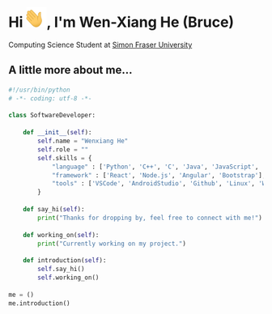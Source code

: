 # Hi <img src="handwaving.gif" alt="DEMO" width="40" height="40" />, I'm Wen-Xiang He (Bruce)

Computing Science Student at [Simon Fraser University](https://www.sfu.ca/)

## A little more about me...

```python
#!/usr/bin/python
# -*- coding: utf-8 -*-

class SoftwareDeveloper:

    def __init__(self):
        self.name = "Wenxiang He"
        self.role = ""
        self.skills = {
            "language" : ['Python', 'C++', 'C', 'Java', 'JavaScript', 'HTML', 'CSS', 'MySQL'],
            "framework" : ['React', 'Node.js', 'Angular', 'Bootstrap'],
            "tools" : ['VSCode', 'AndroidStudio', 'Github', 'Linux', 'Windows']
        }

    def say_hi(self):
        print("Thanks for dropping by, feel free to connect with me!")

    def working_on(self):
        print("Currently working on my project.")

    def introduction(self):
        self.say_hi()
        self.working_on()

me = ()
me.introduction()
